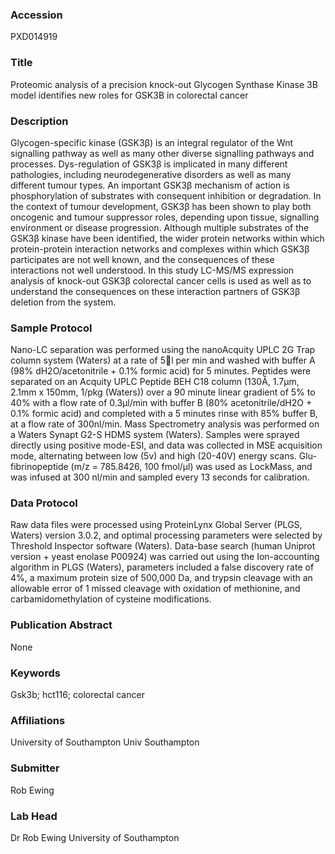 ### Accession
PXD014919

### Title
Proteomic analysis of a precision knock-out Glycogen Synthase Kinase 3B model identifies new roles for GSK3B in colorectal cancer

### Description
Glycogen-specific kinase (GSK3β) is an integral regulator of the Wnt signalling pathway as well as many other diverse signalling pathways and processes. Dys-regulation of GSK3β is implicated in many different pathologies, including neurodegenerative disorders as well as many different tumour types. An important GSK3β mechanism of action is phosphorylation of substrates with consequent inhibition or degradation. In the context of tumour development, GSK3β has been shown to play both oncogenic and tumour suppressor roles, depending upon tissue, signalling environment or disease progression. Although multiple substrates of the GSK3β kinase have been identified, the wider protein networks within which protein-protein interaction networks and complexes within which GSK3β participates are not well known, and the consequences of these interactions not well understood. In this study LC-MS/MS expression analysis of knock-out GSK3β colorectal cancer cells is used as well as to understand the consequences on these interaction partners of GSK3β deletion from the system.

### Sample Protocol
Nano-LC separation was performed using the nanoAcquity UPLC 2G Trap column system (Waters) at a rate of 5l per min and washed with buffer A (98% dH2O/acetonitrile + 0.1% formic acid) for 5 minutes. Peptides were separated on an Acquity UPLC Peptide BEH C18 column (130Å, 1.7µm, 2.1mm x 150mm, 1/pkg (Waters)) over a 90 minute linear gradient of 5% to 40% with a flow rate of 0.3µl/min with buffer B (80% acetonitrile/dH2O + 0.1% formic acid) and completed with a 5 minutes rinse with 85% buffer B, at a flow rate of 300nl/min. Mass Spectrometry analysis was performed on a Waters Synapt G2-S HDMS system (Waters). Samples were sprayed directly using positive mode-ESI, and data was collected in MSE acquisition mode, alternating between low (5v) and high (20-40V) energy scans. Glu-fibrinopeptide (m/z = 785.8426, 100 fmol/µl) was used as LockMass, and was infused at 300 nl/min and sampled every 13 seconds for calibration.

### Data Protocol
Raw data files were processed using ProteinLynx Global Server (PLGS, Waters) version 3.0.2, and optimal processing parameters were selected by Threshold Inspector software (Waters). Data-base search (human Uniprot version + yeast enolase P00924) was carried out using the Ion-accounting algorithm in PLGS (Waters), parameters included a false discovery rate of 4%, a maximum protein size of 500,000 Da, and trypsin cleavage with an allowable error of 1 missed cleavage with oxidation of methionine, and carbamidomethylation of cysteine modifications.

### Publication Abstract
None

### Keywords
Gsk3b; hct116; colorectal cancer

### Affiliations
University of Southampton
Univ Southampton

### Submitter
Rob Ewing

### Lab Head
Dr Rob Ewing
University of Southampton


